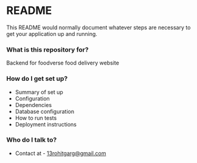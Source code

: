 # README #

This README would normally document whatever steps are necessary to get your application up and running.

### What is this repository for? ###

Backend for foodverse food delivery website

### How do I get set up? ###

* Summary of set up
* Configuration
* Dependencies
* Database configuration
* How to run tests
* Deployment instructions

### Who do I talk to? ###

* Contact at - 13rohitgarg@gmail.com
